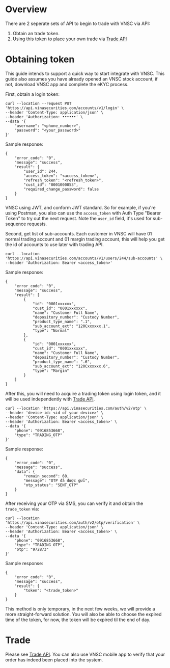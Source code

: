 # Overview
There are 2 seperate sets of API to begin to trade with VNSC via API:
1. Obtain an trade token.
2. Using this token to place your own trade via [Trade API](trade.yaml)

# Obtaining token

This guide intends to support a quick way to start integrate with VNSC. This guide also assumes you have already opened an VNSC stock account, if not, download VNSC app and complete the eKYC process.

First, obtain a login token:
```
curl --location --request PUT 'https://api.vinasecurities.com/accounts/v1/login' \
--header 'Content-Type: application/json' \
--header 'Authorization: ••••••' \
--data '{
    "username": "<phone_number>",
    "password": "<your_password>"
}'
```
Sample response:
```
{
    "error_code": "0",
    "message": "success",
    "result": {
        "user_id": 244,
        "access_token": "<access_token>",
        "refresh_token": "<refresh_token>",
        "cust_id": "0001000053",
        "required_change_password": false
    }
}
```

VNSC using JWT, and conform JWT standard. So for example, if you're using Postman, you also can use the `access_token` with Auth Type "Bearer Token" to try out the next request. Note the `user_id` field, it's used for sub-sequence requests.

Second, get list of sub-accounts. Each customer in VNSC will have 01 normal trading account and 01 margin trading account, this will help you get the id of accounts to use later with trading API.

```
curl --location 'https://api.vinasecurities.com/accounts/v1/users/244/sub-accounts' \
--header 'Authorization: Bearer <access_token>'
```
Sample response:
```
{
    "error_code": "0",
    "message": "success",
    "result": [
        {
            "id": "0001xxxxxx",
            "cust_id": "0001xxxxxx",
            "name": "Customer Full Name",
            "depository_number": "Custody Number",
            "product_type_name": ".1",
            "sub_account_ext": "120Cxxxxxx.1",
            "type": "Normal"
        },
        {
            "id": "0001xxxxxx",
            "cust_id": "0001xxxxxx",
            "name": "Customer Full Name",
            "depository_number": "Custody Number",
            "product_type_name": ".6",
            "sub_account_ext": "120Cxxxxxx.6",
            "type": "Margin"
        }
    ]
}
```

After this, you will need to acquire a trading token using login token, and it will be used independently with [Trade API](trade.yaml).

```
curl --location 'https://api.vinasecurities.com/auth/v2/otp' \
--header 'device-id: <id of your device>' \
--header 'Content-Type: application/json' \
--header 'Authorization: Bearer <access_token>' \
--data '{
    "phone": "0916853668",
    "type": "TRADING_OTP"
}'
```
Sample response:
```
{
    "error_code": "0",
    "message": "success",
    "data": {
        "remain_second": 60,
        "message": "OTP đã được gửi",
        "otp_status": "SENT_OTP"
    }
}
```
After receiving your OTP via SMS, you can verify it and obtain the `trade_token` via:
```
curl --location 'https://api.vinasecurities.com/auth/v2/otp/verification' \
--header 'Content-Type: application/json' \
--header 'Authorization: Bearer <access_token>' \
--data '{
    "phone": "0916853668",
    "type": "TRADING_OTP",
    "otp": "972873"
}'
```
Sample response:
```
{
    "error_code": "0",
    "message": "success",
    "result": {
        "token": "<trade_token>"
    }
}
```

 This method is only temporary, in the next few weeks, we will provide a more straight-forward solution. You will also be able to choose the expired time of the token, for now, the token will be expired til the end of day.

# Trade
Please see [Trade API](trade.yaml). You can also use VNSC mobile app to verify that your order has indeed been placed into the system.
